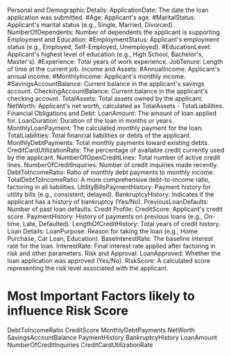 Personal and Demographic Details:
ApplicationDate: The date the loan application was submitted.
#Age: Applicant's age.
#MaritalStatus: Applicant's marital status (e.g., Single, Married, Divorced).
NumberOfDependents: Number of dependents the applicant is supporting.
Employment and Education:
#EmploymentStatus: Applicant's employment status (e.g., Employed, Self-Employed, Unemployed).
#EducationLevel: Applicant's highest level of education (e.g., High School, Bachelor's, Master's).
#Experience: Total years of work experience.
JobTenure: Length of time at the current job.
Income and Assets:
#AnnualIncome: Applicant's annual income.
#MonthlyIncome: Applicant's monthly income.
#SavingsAccountBalance: Current balance in the applicant's savings account.
CheckingAccountBalance: Current balance in the applicant's checking account.
TotalAssets: Total assets owned by the applicant.
NetWorth: Applicant's net worth, calculated as TotalAssets - TotalLiabilities.
Financial Obligations and Debt:
LoanAmount: The amount of loan applied for.
LoanDuration: Duration of the loan in months or years.
MonthlyLoanPayment: The calculated monthly payment for the loan.
TotalLiabilities: Total financial liabilities or debts of the applicant.
MonthlyDebtPayments: Total monthly payments toward existing debts.
CreditCardUtilizationRate: The percentage of available credit currently used by the applicant.
NumberOfOpenCreditLines: Total number of active credit lines.
NumberOfCreditInquiries: Number of credit inquiries made recently.
DebtToIncomeRatio: Ratio of monthly debt payments to monthly income.
TotalDebtToIncomeRatio: A more comprehensive debt-to-income ratio, factoring in all liabilities.
UtilityBillsPaymentHistory: Payment history for utility bills (e.g., consistent, delayed).
BankruptcyHistory: Indicates if the applicant has a history of bankruptcy (Yes/No).
PreviousLoanDefaults: Number of past loan defaults.
Credit Profile:
CreditScore: Applicant's credit score.
PaymentHistory: History of payments on previous loans (e.g., On-time, Late, Defaulted).
LengthOfCreditHistory: Total years of credit history.
Loan Details:
LoanPurpose: Reason for taking the loan (e.g., Home Purchase, Car Loan, Education).
BaseInterestRate: The baseline interest rate for the loan.
InterestRate: Final interest rate applied after factoring in risk and other parameters.
Risk and Approval:
LoanApproved: Whether the loan application was approved (Yes/No).
RiskScore: A calculated score representing the risk level associated with the applicant.


# Most Important Factors likely to influence Risk Score
DebtToIncomeRatio
CreditScore
MonthlyDebtPayments
NetWorth
SavingsAccountBalance
PaymentHistory
BankruptcyHistory
LoanAmount
NumberOfCreditInquiries
CreditCardUtilizationRate